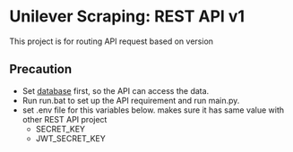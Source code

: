 # Unilever Scraping: REST API v1
This project is for routing API request based on version

## Precaution
- Set [database](https://github.com/willyyeremi/unilever-scrapper-database) first, so the API can access the data.
- Run run.bat to set up the API requirement and run main.py.
- set .env file for this variables below. makes sure it has same value with other REST API project
  - SECRET_KEY
  - JWT_SECRET_KEY
